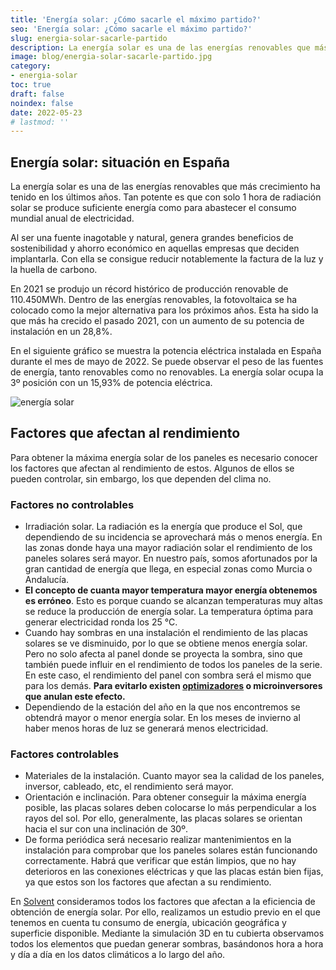 ```yaml
---
title: 'Energía solar: ¿Cómo sacarle el máximo partido?'
seo: 'Energía solar: ¿Cómo sacarle el máximo partido?'
slug: energia-solar-sacarle-partido
description: La energía solar es una de las energías renovables que más crecimiento ha tenido en los últimos años.
image: blog/energia-solar-sacarle-partido.jpg
category:
- energia-solar
toc: true
draft: false
noindex: false
date: 2022-05-23
# lastmod: ''
---
```

## Energía solar: situación en España

La energía solar es una de las energías renovables que más crecimiento ha tenido en los últimos años. Tan potente es que con solo 1 hora de radiación solar se produce suficiente energía como para abastecer el consumo mundial anual de electricidad.

Al ser una fuente inagotable y natural, genera grandes beneficios de sostenibilidad y ahorro económico en aquellas empresas que deciden implantarla. Con ella se consigue reducir notablemente la factura de la luz y la huella de carbono.

En 2021 se produjo un récord histórico de producción renovable de 110.450MWh. Dentro de las energías renovables, la fotovoltaica se ha colocado como la mejor alternativa para los próximos años. Esta ha sido la que más ha crecido el pasado 2021, con un aumento de su potencia de instalación en un 28,8%.

En el siguiente gráfico se muestra la potencia eléctrica instalada en España durante el mes de mayo de 2022. Se puede observar el peso de las fuentes de energía, tanto renovables como no renovables. La energía solar ocupa la 3º posición con un 15,93% de potencia eléctrica.

![energía solar](blog/potencia-electrica-instalada-espana.png)

## Factores que afectan al rendimiento

Para obtener la máxima energía solar de los paneles es necesario conocer los factores que afectan al rendimiento de estos. Algunos de ellos se pueden controlar, sin embargo, los que dependen del clima no.

### Factores no controlables

- Irradiación solar. La radiación es la energía que produce el Sol, que dependiendo de su incidencia se aprovechará más o menos energía. En las zonas donde haya una mayor radiación solar el rendimiento de los paneles solares será mayor. En nuestro país, somos afortunados por la gran cantidad de energía que llega, en especial zonas como Murcia o Andalucía.
- **El concepto de cuanta mayor temperatura mayor energía obtenemos es erróneo**. Esto es porque cuando se alcanzan temperaturas muy altas se reduce la producción de energía solar. La temperatura óptima para generar electricidad ronda los 25 °C.
- Cuando hay sombras en una instalación el rendimiento de las placas solares se ve disminuido, por lo que se obtiene menos energía solar. Pero no solo afecta al panel donde se proyecta la sombra, sino que también puede influir en el rendimiento de todos los paneles de la serie. En este caso, el rendimiento del panel con sombra será el mismo que para los demás. **Para evitarlo existen [optimizadores](https://ecoinventos.com/optimizador-para-paneles-solares-fotovoltaicos/) o microinversores que anulan este efecto.**
- Dependiendo de la estación del año en la que nos encontremos se obtendrá mayor o menor energía solar. En los meses de invierno al haber menos horas de luz se generará menos electricidad.

### Factores controlables

- Materiales de la instalación. Cuanto mayor sea la calidad de los paneles, inversor, cableado, etc, el rendimiento será mayor.
- Orientación e inclinación. Para obtener conseguir la máxima energía posible, las placas solares deben colocarse lo más perpendicular a los rayos del sol. Por ello, generalmente, las placas solares se orientan hacia el sur con una inclinación de 30º.
- De forma periódica será necesario realizar mantenimientos en la instalación para comprobar que los paneles solares están funcionando correctamente. Habrá que verificar que están limpios, que no hay deterioros en las conexiones eléctricas y que las placas están bien fijas, ya que estos son los factores que afectan a su rendimiento.

En [Solvent]() consideramos todos los factores que afectan a la eficiencia de obtención de energía solar. Por ello, realizamos un estudio previo en el que tenemos en cuenta tu consumo de energía, ubicación geográfica y superficie disponible. Mediante la simulación 3D en tu cubierta observamos todos los elementos que puedan generar sombras, basándonos hora a hora y día a día en los datos climáticos a lo largo del año.
